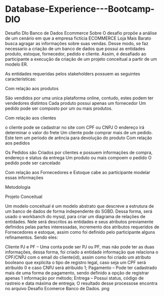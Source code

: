 # Database-Experience---Bootcamp-DIO
Desafio DIo Banco de Dados Ecommerce
Sobre
O desafio propõe a análise de um cenário em que a empresa fictícia ECOMMERCE Loja Mais Barato busca agragar as informações sobre suas vendas. Desse modo, se faz necessario a criação de um banco de dados que possui as entidades produto, estoque, fornecedor, pedido e cliente. Assim, é desafiado ao participante a execução da criação de um projeto conceitual a partir de um modelo ER.

As entidades requeridas pelos stakeholders possuem as seguintes características:

Com relação aos produtos

São vendidos por uma unica plataforma online, contudo, estes podem ter vendedores distintos
Cada produto possui apenas um fornecedor
Um pedido pode ser composto por um ou mais produtos.

Com relação aos clientes

o cliente pode se cadastrar no site com CPF ou CNPJ
O endereço irá determinar o valor do frete
Um cliente pode comprar mais de um pedido. Este tem um período de arência para devolução do produto
Com relação aos pedidos

Os Pedidos são Criados por clientes e possuem informações de compra, endereço e status da entrega
Um produto ou mais compoem o pedido
O pedido pode ser cancelado

Com relação aos Fornecedores e Estoque
cabe ao participante modelar essas informações

Metodologia

Projeto Conceitual

Um modelo conceitual é um modelo abstrato que descreve a estrutura de um banco de dados de forma independente do SGBD. Dessa forma, será usado o workbanch do mysql, para criar um diagrama de relações de entidades. Nele será descritos as entidades e seus atributos previamente definidos pelas partes interessadas, incremento dos atributos requeridos de Fornecedores e estoque, assim como foi definido pelo participante alguns refinamentos. Sendo eles:

Cliente PJ e PF – Uma conta pode ser PJ ou PF, mas não pode ter as duas informações, dessa forma, foi criado a entidade informação que relaciona o CPF/CNPJ com o email do cliente(id), assim como foi criado um atributo booleano que explicita o tipo de registro legal, caso seja um CPF será atribuído 0 e caso CNPJ será atribuído 1;
Pagamento – Pode ter cadastrado mais de uma forma de pagamento, sendo definido a opção de registrar apenas 1 informação por método;
Entrega – Possui status, código de rastreio e data máxima de entrega;
O resultado desse processose encontra no arquivo Desafio Ecomerce Banco de Dados. png
